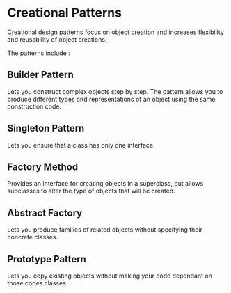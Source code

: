 # Creational Patterns

Creational design patterns focus on object creation and increases flexibility and reusability of object creations. <br/>

The patterns include : <br/>
## Builder Pattern 
Lets you construct complex objects step by step. The pattern allows you to produce different types and representations of an object using the same construction code.
## Singleton Pattern
Lets you ensure that a class has only one interface
## Factory Method
Provides an interface for creating objects in a superclass, but allows subclasses to alter the type of objects that will be created.
## Abstract Factory
Lets you produce families of related objects without specifying their concrete classes.
## Prototype Pattern
Lets you copy existing objects without making your code dependant on those codes classes.
